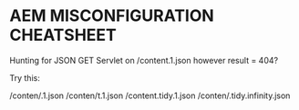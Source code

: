 # AEM MISCONFIGURATION CHEATSHEET

Hunting for JSON GET Servlet on /content.1.json however result = 404?

Try this:

/conten/.1.json 
/conten/t.1.json
/content.tidy.1.json
/conten/.tidy.infinity.json
